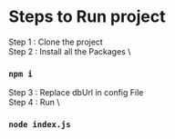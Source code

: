 # Steps to Run project

Step 1 : Clone the project\
Step 2 : Install all the Packages \
### `npm i`

Step 3 : Replace dbUrl in config File \
Step 4 : Run \
### `node index.js`
